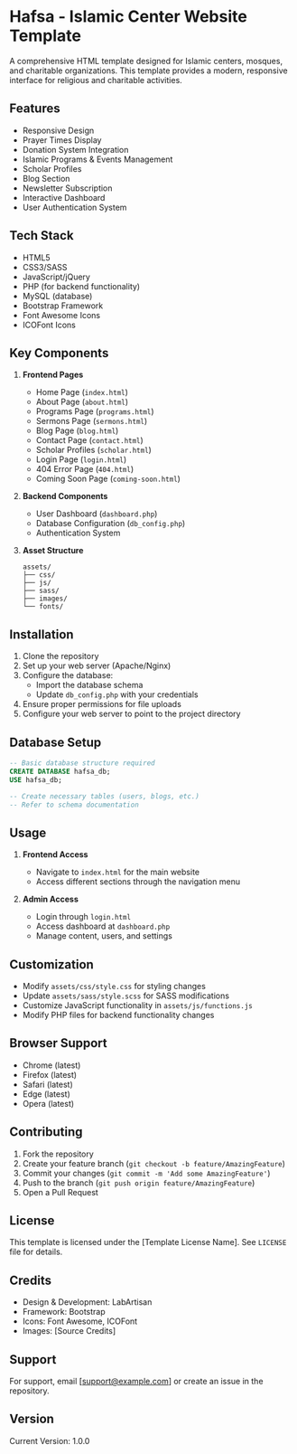 # Hafsa - Islamic Center Website Template

A comprehensive HTML template designed for Islamic centers, mosques, and charitable organizations. This template provides a modern, responsive interface for religious and charitable activities.

## Features

- Responsive Design
- Prayer Times Display
- Donation System Integration
- Islamic Programs & Events Management
- Scholar Profiles
- Blog Section
- Newsletter Subscription
- Interactive Dashboard
- User Authentication System

## Tech Stack

- HTML5
- CSS3/SASS
- JavaScript/jQuery
- PHP (for backend functionality)
- MySQL (database)
- Bootstrap Framework
- Font Awesome Icons
- ICOFont Icons

## Key Components

1. **Frontend Pages**
   - Home Page (`index.html`)
   - About Page (`about.html`)
   - Programs Page (`programs.html`)
   - Sermons Page (`sermons.html`)
   - Blog Page (`blog.html`)
   - Contact Page (`contact.html`)
   - Scholar Profiles (`scholar.html`)
   - Login Page (`login.html`)
   - 404 Error Page (`404.html`)
   - Coming Soon Page (`coming-soon.html`)

2. **Backend Components**
   - User Dashboard (`dashboard.php`)
   - Database Configuration (`db_config.php`)
   - Authentication System

3. **Asset Structure**
   ```
   assets/
   ├── css/
   ├── js/
   ├── sass/
   ├── images/
   └── fonts/
   ```

## Installation

1. Clone the repository
2. Set up your web server (Apache/Nginx)
3. Configure the database:
   - Import the database schema
   - Update `db_config.php` with your credentials
4. Ensure proper permissions for file uploads
5. Configure your web server to point to the project directory

## Database Setup

```sql
-- Basic database structure required
CREATE DATABASE hafsa_db;
USE hafsa_db;

-- Create necessary tables (users, blogs, etc.)
-- Refer to schema documentation
```

## Usage

1. **Frontend Access**
   - Navigate to `index.html` for the main website
   - Access different sections through the navigation menu

2. **Admin Access**
   - Login through `login.html`
   - Access dashboard at `dashboard.php`
   - Manage content, users, and settings

## Customization

- Modify `assets/css/style.css` for styling changes
- Update `assets/sass/style.scss` for SASS modifications
- Customize JavaScript functionality in `assets/js/functions.js`
- Modify PHP files for backend functionality changes

## Browser Support

- Chrome (latest)
- Firefox (latest)
- Safari (latest)
- Edge (latest)
- Opera (latest)

## Contributing

1. Fork the repository
2. Create your feature branch (`git checkout -b feature/AmazingFeature`)
3. Commit your changes (`git commit -m 'Add some AmazingFeature'`)
4. Push to the branch (`git push origin feature/AmazingFeature`)
5. Open a Pull Request

## License

This template is licensed under the [Template License Name]. See `LICENSE` file for details.

## Credits

- Design & Development: LabArtisan
- Framework: Bootstrap
- Icons: Font Awesome, ICOFont
- Images: [Source Credits]

## Support

For support, email [support@example.com] or create an issue in the repository.

## Version

Current Version: 1.0.0
